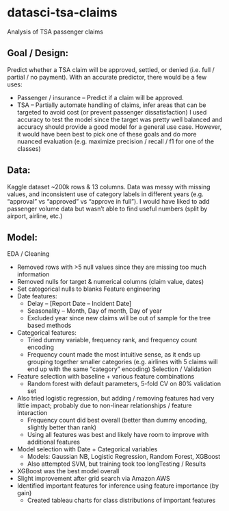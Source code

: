 # datasci-tsa-claims
Analysis of TSA passenger claims

## Goal / Design:
Predict whether a TSA claim will be approved, settled, or denied (i.e. full / partial / no payment). With
an accurate predictor, there would be a few uses:
* Passenger / insurance – Predict if a claim will be approved.
* TSA – Partially automate handling of claims, infer areas that can be targeted to avoid cost (or
prevent passenger dissatisfaction)
I used accuracy to test the model since the target was pretty well balanced and accuracy should provide
a good model for a general use case. However, it would have been best to pick one of these goals and
do more nuanced evaluation (e.g. maximize precision / recall / f1 for one of the classes)

## Data:
Kaggle dataset ~200k rows & 13 columns. Data was messy with missing values, and inconsistent use
of category labels in different years (e.g. “approval” vs “approved” vs “approve in full”).
I would have liked to add passenger volume data but wasn’t able to find useful numbers (split by
airport, airline, etc.)

## Model:
EDA / Cleaning
* Removed rows with >5 null values since they are missing too much information
* Removed nulls for target & numerical columns (claim value, dates)
* Set categorical nulls to blanks
Feature engineering
* Date features:
  * Delay – [Report Date – Incident Date]
  * Seasonality – Month, Day of month, Day of year
  * Excluded year since new claims will be out of sample for the tree based methods
* Categorical features:
  * Tried dummy variable, frequency rank, and frequency count encoding
  * Frequency count made the most intuitive sense, as it ends up grouping together smaller
categories (e.g. airlines with 5 claims will end up with the same “category” encoding)
Selection / Validation
* Feature selection with baseline + various feature combinations
  * Random forest with default parameters, 5-fold CV on 80% validation set
* Also tried logistic regression, but adding / removing features had very little impact;
probably due to non-linear relationships / feature interaction
  * Frequency count did best overall (better than dummy encoding, slightly better than rank)
  * Using all features was best and likely have room to improve with additional features
* Model selection with Date + Categorical variables
  * Models: Gaussian NB, Logistic Regression, Random Forest, XGBoost
  * Also attempted SVM, but training took too longTesting / Results
* XGBoost was the best model overall
* Slight improvement after grid search via Amazon AWS
* Identified important features for inference using feature importance (by gain)
  * Created tableau charts for class distributions of important features
